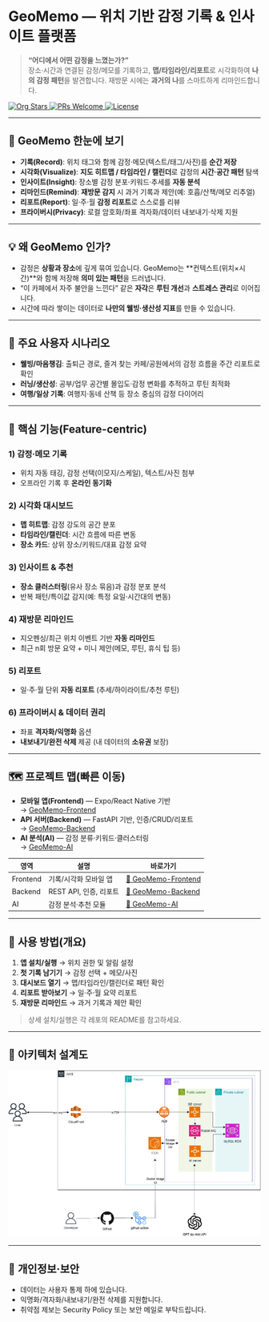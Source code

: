 # GeoMemo — 위치 기반 감정 기록 & 인사이트 플랫폼

> **“어디에서 어떤 감정을 느꼈는가?”**  
> 장소·시간과 연결된 감정/메모를 기록하고, **맵/타임라인/리포트**로 시각화하여 **나의 감정 패턴**을 발견합니다. 재방문 시에는 **과거의 나**를 스마트하게 리마인드합니다.

<p>
  <a href="https://github.com/2025-OSS-Project">
    <img alt="Org Stars" src="https://img.shields.io/badge/Stars-⭐️%20Give%20us%20a%20star!-brightgreen">
  </a>
  <a href="https://github.com/2025-OSS-Project">
    <img alt="PRs Welcome" src="https://img.shields.io/badge/PRs-welcome-blue">
  </a>
  <a href="https://github.com/2025-OSS-Project/.github/blob/main/LICENSE">
    <img alt="License" src="https://img.shields.io/badge/License-Apache--2.0-informational">
  </a>
</p>

---

## 👀 GeoMemo 한눈에 보기

* **기록(Record)**: 위치 태그와 함께 감정·메모(텍스트/태그/사진)를 **순간 저장**
* **시각화(Visualize)**: **지도 히트맵 / 타임라인 / 캘린더**로 감정의 **시간·공간 패턴** 탐색
* **인사이트(Insight)**: 장소별 감정 분포·키워드·추세를 **자동 분석**
* **리마인드(Remind)**: **재방문 감지** 시 과거 기록과 제안(예: 호흡/산책/메모 리추얼)
* **리포트(Report)**: 일·주·월 **감정 리포트**로 스스로를 리뷰
* **프라이버시(Privacy)**: 로컬 암호화/좌표 격자화/데이터 내보내기·삭제 지원

---

## 💡 왜 GeoMemo 인가?

* 감정은 **상황과 장소**에 깊게 묶여 있습니다. GeoMemo는 **컨텍스트(위치×시간)**와 함께 저장해 **의미 있는 패턴**을 드러냅니다.
* “이 카페에서 자주 불안을 느낀다” 같은 **자각**은 **루틴 개선**과 **스트레스 관리**로 이어집니다.
* 시간에 따라 쌓이는 데이터로 **나만의 웰빙·생산성 지표**를 만들 수 있습니다.

---

## 🎯 주요 사용자 시나리오

* **웰빙/마음챙김**: 출퇴근 경로, 즐겨 찾는 카페/공원에서의 감정 흐름을 주간 리포트로 확인
* **러닝/생산성**: 공부/업무 공간별 몰입도·감정 변화를 추적하고 루틴 최적화
* **여행/일상 기록**: 여행지·동네 산책 등 장소 중심의 감정 다이어리

---

## 🔎 핵심 기능(Feature-centric)

### 1) 감정·메모 기록
* 위치 자동 태깅, 감정 선택(이모지/스케일), 텍스트/사진 첨부
* 오프라인 기록 후 **온라인 동기화**

### 2) 시각화 대시보드
* **맵 히트맵**: 감정 강도의 공간 분포
* **타임라인/캘린더**: 시간 흐름에 따른 변동
* **장소 카드**: 상위 장소/키워드/대표 감정 요약

### 3) 인사이트 & 추천
* **장소 클러스터링**(유사 장소 묶음)과 감정 분포 분석
* 반복 패턴/특이값 감지(예: 특정 요일·시간대의 변동)

### 4) 재방문 리마인드
* 지오펜싱/최근 위치 이벤트 기반 **자동 리마인드**
* 최근 n회 방문 요약 + 미니 제안(메모, 루틴, 휴식 팁 등)

### 5) 리포트
* 일·주·월 단위 **자동 리포트** (추세/하이라이트/추천 루틴)

### 6) 프라이버시 & 데이터 권리
* 좌표 **격자화/익명화** 옵션
* **내보내기/완전 삭제** 제공 (내 데이터의 **소유권** 보장)

---

## 🗺️ 프로젝트 맵(빠른 이동)

* **모바일 앱(Frontend)** — Expo/React Native 기반  
  → [GeoMemo-Frontend](https://github.com/2025-OSS-Project/GeoMemo-Frontend)
* **API 서버(Backend)** — FastAPI 기반, 인증/CRUD/리포트  
  → [GeoMemo-Backend](https://github.com/2025-OSS-Project/GeoMemo-Backend)
* **AI 분석(AI)** — 감정 분류·키워드·클러스터링  
  → [GeoMemo-AI](https://github.com/2025-OSS-Project/GeoMemo-AI)

| 영역       | 설명                   | 바로가기 |
|-----------|------------------------|---------|
| Frontend  | 기록/시각화 모바일 앱  | [🔗 GeoMemo-Frontend](https://github.com/2025-OSS-Project/GeoMemo-Frontend) |
| Backend   | REST API, 인증, 리포트 | [🔗 GeoMemo-Backend](https://github.com/2025-OSS-Project/GeoMemo-Backend)  |
| AI        | 감정 분석·추천 모듈    | [🔗 GeoMemo-AI](https://github.com/2025-OSS-Project/GeoMemo-AI)            |

---

## 🧭 사용 방법(개요)

1. **앱 설치/실행** → 위치 권한 및 알림 설정  
2. **첫 기록 남기기** → 감정 선택 + 메모/사진  
3. **대시보드 열기** → 맵/타임라인/캘린더로 패턴 확인  
4. **리포트 받아보기** → 일·주·월 요약 리포트  
5. **재방문 리마인드** → 과거 기록과 제안 확인

> 상세 설치/실행은 각 레포의 README를 참고하세요.
---

## 🤝 아키텍처 설계도

![GeoMemo 아키텍처 다이어그램](./image/2025_OSS.jpg)

---

## 🔐 개인정보·보안

* 데이터는 사용자 통제 하에 있습니다.  
* 익명화/격자화/내보내기/완전 삭제를 지원합니다.  
* 취약점 제보는 Security Policy 또는 보안 메일로 부탁드립니다.
